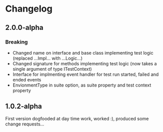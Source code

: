 
# Changelog

## 2.0.0-alpha

### Breaking

* Changed name on interface and base class implementing test logic (replaced ...Impl... with ...Logic...)
* Changed signature for methods implementing test logic (now takes a single argument of type ITestContext)
* Interface for implmenting event handler for test run started, failed and ended events
* EnvionmentType in suite option, as suite property and test context property

## 1.0.2-alpha

First version dogfooded at day time work, worked :), produced some change requests...
